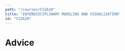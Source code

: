 ```yaml
---
path: "/courses/CS2620"
title: "INTERDISCIPLINARY MODELING AND VISUALIZATION"
id: "CS2620"
---
```


# Advice

